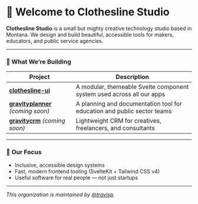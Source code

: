 # 👋 Welcome to Clothesline Studio

**Clothesline Studio** is a small but mighty creative technology studio based in Montana. We design and build beautiful, accessible tools for makers, educators, and public service agencies.

---

### 🧰 What We’re Building

| Project | Description |
|--------|-------------|
| [**clothesline-ui**](https://github.com/ClotheslineStudio/clothesline-ui) | A modular, themeable Svelte component system used across all our apps |
| [**gravityplanner**](https://github.com/ClotheslineStudio/gravityplanner) _(coming soon)_ | A planning and documentation tool for education and public sector teams |
| [**gravitycrm**](https://github.com/ClotheslineStudio/gravitycrm) _(coming soon)_ | Lightweight CRM for creatives, freelancers, and consultants |

---

### 🎨 Our Focus
- Inclusive, accessible design systems
- Fast, modern frontend tooling (SvelteKit + Tailwind CSS v4)
- Useful software for real people — not just startups

---

_This organization is maintained by [@travisp](https://github.com/travisp)._
